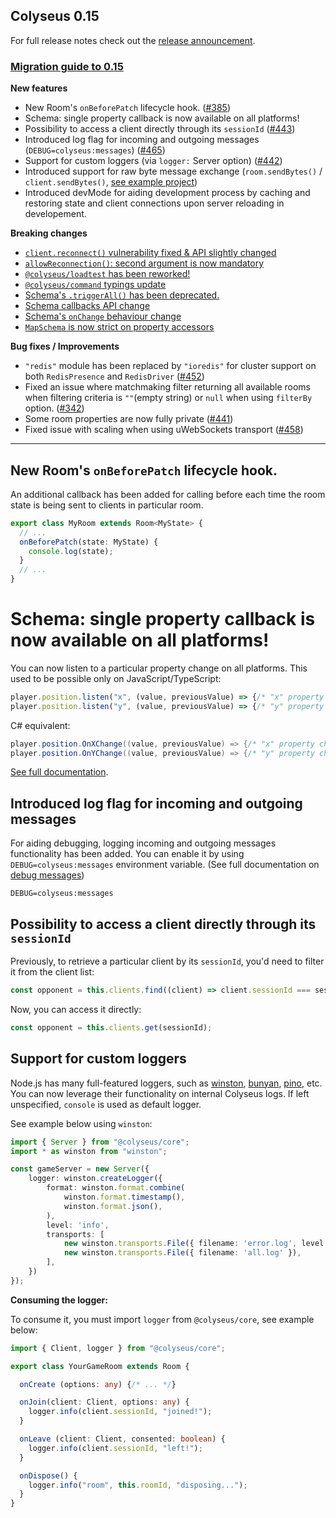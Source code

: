 ## Colyseus 0.15

For full release notes check out the [release announcement](https://www.colyseus.io/post/announcing-colyseus-0-15).

### [Migration guide to 0.15](https://docs.colyseus.io/colyseus/migrating/0.15/)

**New features**
- New Room's `onBeforePatch` lifecycle hook. ([#385](https://github.com/colyseus/colyseus/issues/385))
- Schema: single property callback is now available on all platforms!
- Possibility to access a client directly through its `sessionId` ([#443](https://github.com/colyseus/colyseus/issues/443))
- Introduced log flag for incoming and outgoing messages (`DEBUG=colyseus:messages`) ([#465](https://github.com/colyseus/colyseus/issues/465))
- Support for custom loggers (via `logger:` Server option) ([#442](https://github.com/colyseus/colyseus/issues/442))
- Introduced support for raw byte message exchange (`room.sendBytes()` / `client.sendBytes()`, [see example project](https://github.com/endel/colyseus-0.15-protocol-buffers))
- Introduced devMode for aiding development process by caching and restoring state and client connections upon server reloading in developement.


**Breaking changes**

- [`client.reconnect()` vulnerability fixed & API slightly changed](https://docs.colyseus.io/colyseus/migrating/0.15/#clientreconnect-api-slightly-changed)
- [`allowReconnection()`: second argument is now mandatory](https://docs.colyseus.io/colyseus/migrating/0.15/#allowreconnection-second-argument-is-now-mandatory)
- [`@colyseus/loadtest` has been reworked!](https://docs.colyseus.io/colyseus/migrating/0.15/#colyseusloadtest-has-been-reworked)
- [`@colyseus/command` typings update](https://docs.colyseus.io/colyseus/migrating/0.15/#colyseuscommand-typings-update)
- [Schema's `.triggerAll()` has been deprecated.](https://docs.colyseus.io/colyseus/migrating/0.15/#schema-callbacks-api-slightly-changed)
- [Schema callbacks API change](https://docs.colyseus.io/colyseus/migrating/0.15/#schema-callbacks-api-slightly-changed)
- [Schema's `onChange` behaviour change](https://docs.colyseus.io/colyseus/migrating/0.15/#schemas-onchange-behaviour-change)
- [`MapSchema` is now strict on property accessors](https://docs.colyseus.io/colyseus/migrating/0.15/#mapschema-is-now-strict-on-property-accessors)

**Bug fixes / Improvements**

- `"redis"` module has been replaced by `"ioredis"` for cluster support on both `RedisPresence` and `RedisDriver` ([#452](https://github.com/colyseus/colyseus/pull/452))
- Fixed an issue where matchmaking filter returning all available rooms when filtering criteria is `""`(empty string) or `null` when using `filterBy` option. ([#342](https://github.com/colyseus/colyseus/issues/342))
- Some room properties are now fully private ([#441](https://github.com/colyseus/colyseus/issues/441))
- Fixed issue with scaling when using uWebSockets transport ([#458](https://github.com/colyseus/colyseus/issues/458))

---

## New Room's `onBeforePatch` lifecycle hook.

An additional callback has been added for calling before each time the room state is being sent to clients in particular room.

```typescript
export class MyRoom extends Room<MyState> {
  // ...
  onBeforePatch(state: MyState) {
    console.log(state);
  }
  // ...
}
```

# Schema: single property callback is now available on all platforms!

You can now listen to a particular property change on all platforms. This used to be possible only on JavaScript/TypeScript:

```typescript
player.position.listen("x", (value, previousValue) => {/* "x" property changed */})
player.position.listen("y", (value, previousValue) => {/* "y" property changed */})
```

C# equivalent:

```csharp
player.position.OnXChange((value, previousValue) => {/* "x" property changed */});
player.position.OnYChange((value, previousValue) => {/* "y" property changed */});
```

[See full documentation](https://docs.colyseus.io/colyseus/state/schema/#listenprop-callback).

## Introduced log flag for incoming and outgoing messages

For aiding debugging, logging incoming and outgoing messages functionality has been added. You can enable it by using `DEBUG=colyseus:messages` environment variable. (See full documentation on [debug messages](https://docs.colyseus.io/colyseus/debugging/#debug-messages))

```
DEBUG=colyseus:messages
```

## Possibility to access a client directly through its `sessionId`

Previously, to retrieve a particular client by its `sessionId`, you'd need to filter it from the client list:

```typescript
const opponent = this.clients.find((client) => client.sessionId === sessionId);
```

Now, you can access it directly:

```typescript
const opponent = this.clients.get(sessionId);
```

## Support for custom loggers

Node.js has many full-featured loggers, such as [winston](https://www.npmjs.com/package/winston), [bunyan](https://www.npmjs.com/package/bunyan), [pino](https://www.npmjs.com/package/pino), etc. You can now leverage their functionality on internal Colyseus logs. If left unspecified, `console` is used as default logger.

See example below using `winston`:

```typescript
import { Server } from "@colyseus/core";
import * as winston from "winston";

const gameServer = new Server({
    logger: winston.createLogger({
        format: winston.format.combine(
            winston.format.timestamp(),
            winston.format.json(),
        ),
        level: 'info',
        transports: [
            new winston.transports.File({ filename: 'error.log', level: 'error' }),
            new winston.transports.File({ filename: 'all.log' }),
        ],
    })
});
```

**Consuming the logger:**

To consume it, you must import `logger` from `@colyseus/core`, see example below:

```typescript
import { Client, logger } from "@colyseus/core";

export class YourGameRoom extends Room {

  onCreate (options: any) {/* ... */}

  onJoin(client: Client, options: any) {
    logger.info(client.sessionId, "joined!");
  }

  onLeave (client: Client, consented: boolean) {
    logger.info(client.sessionId, "left!");
  }

  onDispose() {
    logger.info("room", this.roomId, "disposing...");
  }
}
```

